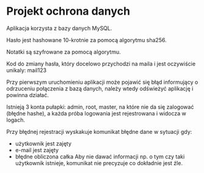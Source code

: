 # Projekt ochrona danych

Aplikacja korzysta z bazy danych MySQL.

Hasło jest hashowane 10-krotnie za pomocą algorytmu sha256.

Notatki są szyfrowane za pomocą algorytmu.

Kod do zmiany hasła, który docelowo przychodzi na maila i jest oczywiście unikaly: mail123

Przy pierwszym uruchomieniu aplikacji może pojawić się błąd informujący o odrzuceniu połączenia z bazą danych, 
należy wtedy odświeżyć aplikację i powinna działać.

Istnieją 3 konta pułapki: admin, root, master, na które nie da się zalogować (błędne hashe), a każda próba logowania jest
rejestrowana i widocza w logach.

Przy błędnej rejestracji wyskakuje komunikat błędne dane w sytuacji gdy: 
- użytkownik jest zajęty
- e-mail jest zajęty
- błędne obliczona całka
Aby nie dawać informacji np. o tym czy taki użytkownik istnieje, komunikat nie precyzuje co dokładnie jest źle.